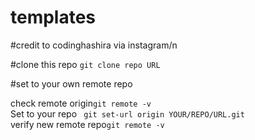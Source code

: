 # templates
#credit to codinghashira via instagram/n

#clone this repo <code>git clone repo URL</code><br>

#set to your own remote repo

check remote origin<code>git remote -v</code><br>
Set to your repo <code> git set-url origin YOUR/REPO/URL.git</code><br>
verify new remote repo<code>git remote -v</code><br>
